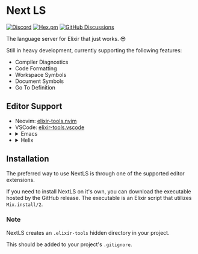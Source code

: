 # Next LS

[![Discord](https://img.shields.io/badge/Discord-5865F3?style=flat&logo=discord&logoColor=white&link=https://discord.gg/nNDMwTJ8)](https://discord.gg/6XdGnxVA2A)
[![Hex.pm](https://img.shields.io/hexpm/v/next_ls)](https://hex.pm/packages/next_ls)
[![GitHub Discussions](https://img.shields.io/github/discussions/elixir-tools/discussions)](https://github.com/orgs/elixir-tools/discussions)

The language server for Elixir that just works. 😎

Still in heavy development, currently supporting the following features:

- Compiler Diagnostics
- Code Formatting
- Workspace Symbols
- Document Symbols
- Go To Definition

## Editor Support

<ul>
<li>Neovim: <a href="https://github.com/elixir-tools/elixir-tools.nvim">elixir-tools.nvim</a></li>
<li>VSCode: <a href="https://github.com/elixir-tools/elixir-tools.vscode">elixir-tools.vscode</a></li>
<li>
<details>
<summary>Emacs</summary>

Using eglot:

```elisp
(require 'eglot)

(add-to-list 'exec-path "path/to/next-ls/bin/")

(with-eval-after-load 'eglot
  (add-to-list 'eglot-server-programs
               `((elixir-ts-mode heex-ts-mode elixir-mode) .
                 ("nextls" "--stdio=true"))))

(add-hook 'elixir-mode-hook 'eglot-ensure)
(add-hook 'elixir-ts-mode-hook 'eglot-ensure)
(add-hook 'heex-ts-mode-hook 'eglot-ensure)
```

</details>
</li>
<li>
<details>
<summary>Helix</summary>

Add the following config to your `~/.config/helix/languages.toml`.

```toml
[language-server]
next-ls = { command = "path/to/next-ls", args = ["--stdio=true"] }

[[language]]
name = "elixir"
language-servers = [ "next-ls" ]

[[language]]
name = "heex"
language-servers = [ "next-ls" ]
```
</details>
</li>
</ul>

## Installation

The preferred way to use NextLS is through one of the supported editor extensions.

If you need to install NextLS on it's own, you can download the executable hosted by the GitHub release. The executable is an Elixir script that utilizes `Mix.install/2`.

### Note

NextLS creates an `.elixir-tools` hidden directory in your project.

This should be added to your project's `.gitignore`.
